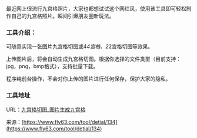 最近网上很流行九宫格照片，大家也都想试试这个网红风，使用该工具即可轻松制作自己的九宫格照片。瞬间引爆朋友圈新玩法。

### 工具介绍：
可随意实现一张图片九宫格切图或4*4宫格、2*2宫格切图等效果。

上传图片后，将会自动生成九宫格切图。根据你选择的文件类型（目前支持：jpg，png，bmp格式），支持批量下载。

程序纯前台操作，不会对你上传的图片进行任何保存，保护大家的隐私。

### 工具地址
URL：[九宫格切图_图片生成九宫格](https://www.fly63.com/tool/jiugongge/)

来源：[https://www.fly63.com/tool/detial/134](https://www.fly63.com/tool/detial/134)
